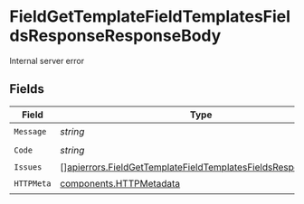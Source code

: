 # FieldGetTemplateFieldTemplatesFieldsResponseResponseBody

Internal server error


## Fields

| Field                                                                                                                                          | Type                                                                                                                                           | Required                                                                                                                                       | Description                                                                                                                                    |
| ---------------------------------------------------------------------------------------------------------------------------------------------- | ---------------------------------------------------------------------------------------------------------------------------------------------- | ---------------------------------------------------------------------------------------------------------------------------------------------- | ---------------------------------------------------------------------------------------------------------------------------------------------- |
| `Message`                                                                                                                                      | *string*                                                                                                                                       | :heavy_check_mark:                                                                                                                             | N/A                                                                                                                                            |
| `Code`                                                                                                                                         | *string*                                                                                                                                       | :heavy_check_mark:                                                                                                                             | N/A                                                                                                                                            |
| `Issues`                                                                                                                                       | [][apierrors.FieldGetTemplateFieldTemplatesFieldsResponseIssues](../../models/apierrors/fieldgettemplatefieldtemplatesfieldsresponseissues.md) | :heavy_minus_sign:                                                                                                                             | N/A                                                                                                                                            |
| `HTTPMeta`                                                                                                                                     | [components.HTTPMetadata](../../models/components/httpmetadata.md)                                                                             | :heavy_check_mark:                                                                                                                             | N/A                                                                                                                                            |